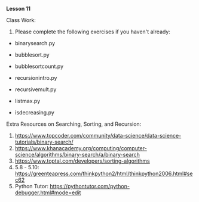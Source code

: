**Lesson 11**

Class Work:

1. Please complete the following exercises if you haven't already:

- binarysearch.py

- bubblesort.py

- bubblesortcount.py

- recursionintro.py

- recursivemult.py

- listmax.py

- isdecreasing.py

Extra Resources on Searching, Sorting, and Recursion:

1. https://www.topcoder.com/community/data-science/data-science-tutorials/binary-search/
2. https://www.khanacademy.org/computing/computer-science/algorithms/binary-search/a/binary-search
3. https://www.toptal.com/developers/sorting-algorithms
4. 5.8 - 5.10: https://greenteapress.com/thinkpython2/html/thinkpython2006.html#sec62
5. Python Tutor: https://pythontutor.com/python-debugger.html#mode=edit
